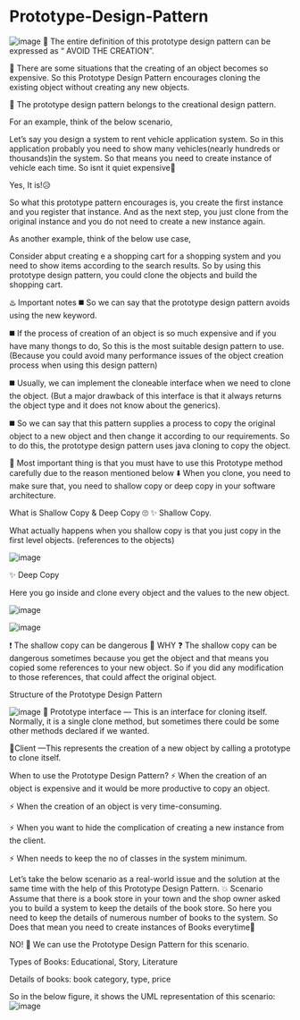 # Prototype-Design-Pattern
![image](https://user-images.githubusercontent.com/86511874/191675869-7edb8cb5-1a24-4146-9749-64f19291c64a.png)
📍 The entire definition of this prototype design pattern can be expressed as “ AVOID THE CREATION”.

📍 There are some situations that the creating of an object becomes so expensive. So this Prototype Design Pattern encourages cloning the existing object without creating any new objects.

📍 The prototype design pattern belongs to the creational design pattern.

For an example, think of the below scenario,

Let’s say you design a system to rent vehicle application system. So in this application probably you need to show many vehicles(nearly hundreds or thousands)in the system. So that means you need to create instance of vehicle each time. So isnt it quiet expensive🧐

Yes, It is!😥

So what this prototype pattern encourages is, you create the first instance and you register that instance. And as the next step, you just clone from the original instance and you do not need to create a new instance again.

As another example, think of the below use case,

Consider abput creating e a shopping cart for a shopping system and you need to show items according to the search results. So by using this prototype design pattern, you could clone the objects and build the shopping cart.

♨️ Important notes
◼️ So we can say that the prototype design pattern avoids using the new keyword.

◼️ If the process of creation of an object is so much expensive and if you have many thongs to do, So this is the most suitable design pattern to use. (Because you could avoid many performance issues of the object creation process when using this design pattern)

◼️ Usually, we can implement the cloneable interface when we need to clone the object. (But a major drawback of this interface is that it always returns the object type and it does not know about the generics).

◼️ So we can say that this pattern supplies a process to copy the original object to a new object and then change it according to our requirements. So to do this, the prototype design pattern uses java cloning to copy the object.

📍 Most important thing is that you must have to use this Prototype method carefully due to the reason mentioned below ⬇️
When you clone, you need to make sure that, you need to shallow copy or deep copy in your software architecture.

What is Shallow Copy & Deep Copy 🙄
✨ Shallow Copy.

What actually happens when you shallow copy is that you just copy in the first level objects. (references to the objects)

![image](https://user-images.githubusercontent.com/86511874/191676241-1d3e4461-10a6-40a6-893e-f87efa3c24fa.png)

✨ Deep Copy

Here you go inside and clone every object and the values to the new object.

![image](https://user-images.githubusercontent.com/86511874/191676284-509a626a-0eef-45b4-9c30-11a0b9d246d8.png)


![image](https://user-images.githubusercontent.com/86511874/191676315-c3672f3a-6efd-44e3-af5c-1199b5e01501.png)

❗️ The shallow copy can be dangerous 🥵 WHY ❓
The shallow copy can be dangerous sometimes because you get the object and that means you copied some references to your new object. So if you did any modification to those references, that could affect the original object.

Structure of the Prototype Design Pattern

![image](https://user-images.githubusercontent.com/86511874/191676400-90812635-a6c0-4392-ba5e-2e007c12f0b5.png)
🎲 Prototype interface — This is an interface for cloning itself. Normally, it is a single clone method, but sometimes there could be some other methods declared if we wanted.

🎲Client —This represents the creation of a new object by calling a prototype to clone itself.

When to use the Prototype Design Pattern?
⚡️ When the creation of an object is expensive and it would be more productive to copy an object.

⚡️ When the creation of an object is very time-consuming.

⚡️ When you want to hide the complication of creating a new instance from the client.

⚡️ When needs to keep the no of classes in the system minimum.

Let’s take the below scenario as a real-world issue and the solution at the same time with the help of this Prototype Design Pattern.
💥 Scenario
Assume that there is a book store in your town and the shop owner asked you to build a system to keep the details of the book store. So here you need to keep the details of numerous number of books to the system. So Does that mean you need to create instances of Books everytime🧐

NO! 🥳 We can use the Prototype Design Pattern for this scenario.

Types of Books: Educational, Story, Literature

Details of books: book category, type, price

So in the below figure, it shows the UML representation of this scenario:
![image](https://user-images.githubusercontent.com/86511874/191676485-33ac16c1-565e-4965-a927-1ef70037ecf2.png)






